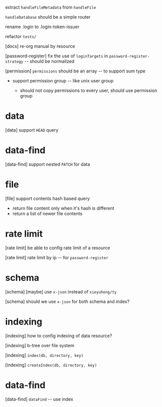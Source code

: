 extract `handleFileMetadata` from `handleFile`

`handleDatabase` should be a simple router

rename .login to .login-token-issuer

refactor `tests/`

[docs] re-org manual by resource

[password-register] fix the use of `loginTargets` in  `password-register-strategy` -- should be normalized

[permission] `permissions` should be an array -- to support sum type

- support permission group -- like unix user group

  - should not copy permissions to every user, should use permission group

# data

[data] support `HEAD` query

# data-find

[data-find] support nested `PATCH` for data

# file

[file] support contents hash based query

- return file content only when it's hash is different
- return a list of newer file contents

# rate limit

[rate limit] be able to config rate limit of a resource

[rate limit] rate limit by ip -- for `password-register`

# schema

[schema] [maybe] use `x-json` instead of `xieyuheng/ty`

[schema] should we use `x-json` for both schema and index?

# indexing

[indexing] how to config indexing of data resource?

[indexing] b-tree over file system

[indexing] `index(db, directory, key)`

[indexing] `createIndex(db, directory, key)`

# data-find

[data-find] `dataFind` -- use index
